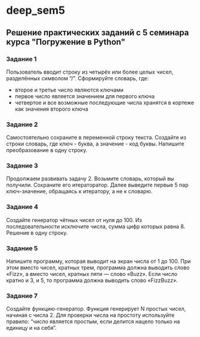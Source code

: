 # deep_sem5
## Решение практических заданий с 5 семинара курса "Погружение в Python"

### Задание 1
Пользователь вводит строку из четырёх или более целых чисел, разделённых символом “/”. Сформируйте словарь, где:
* второе и третье число являются ключами
* первое число является значением для первого ключа
* четвертое и все возможные последующие числа хранятся в кортеже как значения второго ключа

### Задание 2
Самостоятельно сохраните в переменной строку текста. Создайте из строки словарь, где ключ - буква, а значение - код буквы. Напишите преобразование в одну строку.

### Задание 3
Продолжаем развивать задачу 2. Возьмите словарь, который вы получили. Сохраните его итераторатор. Далее выведите первые 5 пар ключ-значение, обращаясь к итератору, а не к словарю.


### Задание 4
Создайте генератор чётных чисел от нуля до 100. Из последовательности исключите числа, сумма цифр которых равна 8. Решение в одну строку.

### Задание 5
Напишите программу, которая выводит на экран числа от 1 до 100. При этом вместо чисел, кратных трем, программа должна выводить слово «Fizz», а вместо чисел, кратных пяти — слово «Buzz». Если число кратно и 3, и 5, то программа должна выводить слово «FizzBuzz».


### Задание 7
Создайте функцию-генератор. Функция генерирует N простых чисел, начиная с числа 2. Для проверки числа на простоту используйте правило: “число является простым, если делится нацело только на единицу и на себя”.
